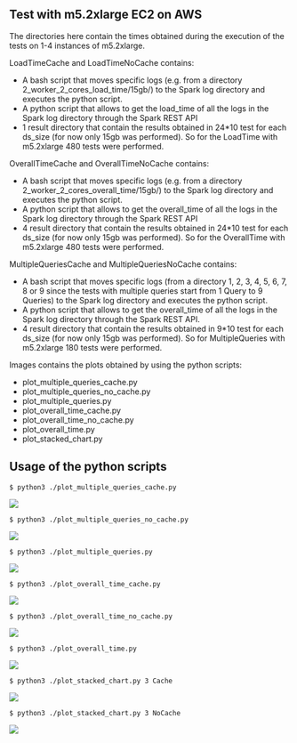 ## Test with m5.2xlarge EC2 on AWS

The directories here contain the times obtained during the execution of the tests on 1-4 instances of m5.2xlarge.

LoadTimeCache and LoadTimeNoCache contains:
* A bash script that moves specific logs (e.g. from a directory 2_worker_2_cores_load_time/15gb/) to the Spark log directory and executes the python script.
* A python script that allows to get the load_time of all the logs in the Spark log directory through the Spark REST API
* 1 result directory that contain the results obtained in 24*10 test for each ds_size (for now only 15gb was performed). So for the LoadTime with m5.2xlarge 480 tests were performed.


OverallTimeCache and OverallTimeNoCache contains:
* A bash script that moves specific logs (e.g. from a directory 2_worker_2_cores_overall_time/15gb/) to the Spark log directory and executes the python script.
* A python script that allows to get the overall_time of all the logs in the Spark log directory through the Spark REST API
* 4 result directory that contain the results obtained in 24*10 test for each ds_size (for now only 15gb was performed). So for the OverallTime with m5.2xlarge 480 tests were performed.


MultipleQueriesCache and MultipleQueriesNoCache contains:
* A bash script that moves specific logs (from a directory 1, 2, 3, 4, 5, 6, 7, 8 or 9 since the tests with multiple queries start from 1 Query to 9 Queries) to the Spark log directory and executes the python script.
* A python script that allows to get the overall_time of all the logs in the Spark log directory through the Spark REST API.
* 4 result directory that contain the results obtained in 9*10 test for each ds_size (for now only 15gb was performed). So for MultipleQueries with m5.2xlarge 180 tests were performed.

Images contains the plots obtained by using the python scripts:
- plot_multiple_queries_cache.py
- plot_multiple_queries_no_cache.py
- plot_multiple_queries.py
- plot_overall_time_cache.py
- plot_overall_time_no_cache.py
- plot_overall_time.py
- plot_stacked_chart.py

## Usage of the python scripts

`$ python3 ./plot_multiple_queries_cache.py` 

![](https://github.com/StevenSalazarM/Apache-Spark-Scalability-Analysis/blob/master/test_m5_2xlarge/Images/multiple_queries_cache.png)


`$ python3 ./plot_multiple_queries_no_cache.py` 

![](https://github.com/StevenSalazarM/Apache-Spark-Scalability-Analysis/blob/master/test_m5_2xlarge/Images/multiple_queries_no_cache.png)


`$ python3 ./plot_multiple_queries.py` 

![](https://github.com/StevenSalazarM/Apache-Spark-Scalability-Analysis/blob/master/test_m5_2xlarge/Images/multiple_queries_vs.png)


`$ python3 ./plot_overall_time_cache.py` 

![](https://github.com/StevenSalazarM/Apache-Spark-Scalability-Analysis/blob/master/test_m5_2xlarge/Images/overall_time_cache.png)


`$ python3 ./plot_overall_time_no_cache.py` 

![](https://github.com/StevenSalazarM/Apache-Spark-Scalability-Analysis/blob/master/test_m5_2xlarge/Images/overall_time_no_cache.png)


`$ python3 ./plot_overall_time.py` 

![](https://github.com/StevenSalazarM/Apache-Spark-Scalability-Analysis/blob/master/test_m5_2xlarge/Images/overall_time_vs.png)


`$ python3 ./plot_stacked_chart.py 3 Cache` 

![](https://github.com/StevenSalazarM/Apache-Spark-Scalability-Analysis/blob/master/test_m5_2xlarge/Images/contrib_3_worker_cache.png)


`$ python3 ./plot_stacked_chart.py 3 NoCache` 

![](https://github.com/StevenSalazarM/Apache-Spark-Scalability-Analysis/blob/master/test_m5_2xlarge/Images/contrib_3_worker_no_cache.png)


